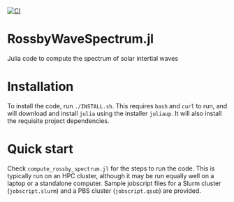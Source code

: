 [![CI](https://github.com/jishnub/RossbyWaveSpectrum.jl/actions/workflows/ci.yml/badge.svg)](https://github.com/jishnub/RossbyWaveSpectrum.jl/actions/workflows/ci.yml)

# RossbyWaveSpectrum.jl
Julia code to compute the spectrum of solar intertial waves

# Installation
To install the code, run `./INSTALL.sh`. This requires `bash` and `curl` to run, and will download and install `julia` using the installer `juliaup`. It will also install the requisite project dependencies.

# Quick start
Check `compute_rossby_spectrum.jl` for the steps to run the code. This is typically run on an HPC cluster, although it may be run equally well on a laptop or a standalone computer. Sample jobscript files for a Slurm cluster (`jobscript.slurm`) and a PBS cluster (`jobscript.qsub`) are provided.

